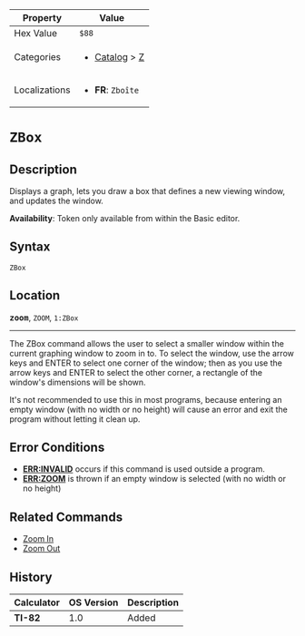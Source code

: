 | Property      | Value |
|---------------|-------|
| Hex Value     | `$88`|
| Categories    | <ul><li>[Catalog](<../categories/Catalog.md>) > [Z](<../categories/Catalog.md#Z>)</li></ul> |
| Localizations | <ul><li><b>FR</b>: `Zboîte`</li></ul> |

# `ZBox`

## Description
Displays a graph, lets you draw a box that defines a new viewing window, and updates the window.


<b>Availability</b>: Token only available from within the Basic editor.

## Syntax
`ZBox`

## Location
<tt><kbd><b>zoom</b></kbd></tt>, `ZOOM`, `1:ZBox`
<hr>

The ZBox command allows the user to select a smaller window within the current graphing window to zoom in to. To select the window, use the arrow keys and ENTER to select one corner of the window; then as you use the arrow keys and ENTER to select the other corner, a rectangle of the window's dimensions will be shown.

It's not recommended to use this in most programs, because entering an empty window (with no width or no height) will cause an error and exit the program without letting it clean up.

## Error Conditions

*   **[ERR:INVALID](/errors#invalid)** occurs if this command is used outside a program.
*   **[ERR:ZOOM](/errors#zoom)** is thrown if an empty window is selected (with no width or no height)

## Related Commands

*   [Zoom In](/zoom-in)
*   [Zoom Out](/zoom-out)

## History
| Calculator | OS Version | Description |
|------------|------------|-------------|
| <b>TI-82</b> | 1.0 | Added |


